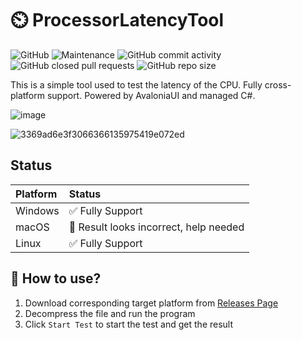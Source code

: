 # :timer_clock: ProcessorLatencyTool

![GitHub](https://img.shields.io/github/license/laolarou726/ProcessorLatencyTool?logo=github&style=for-the-badge)
![Maintenance](https://img.shields.io/maintenance/yes/2025?logo=diaspora&style=for-the-badge)
![GitHub commit activity](https://img.shields.io/github/commit-activity/m/laolarou726/ProcessorLatencyTool?style=for-the-badge)
![GitHub closed pull requests](https://img.shields.io/github/issues-pr-closed/laolarou726/ProcessorLatencyTool?logo=github&style=for-the-badge)
![GitHub repo size](https://img.shields.io/github/repo-size/laolarou726/ProcessorLatencyTool?logo=github&style=for-the-badge)

This is a simple tool used to test the latency of the CPU. Fully cross-platform support. Powered by AvaloniaUI and managed C#.

![image](https://github.com/user-attachments/assets/eb4fab89-cc53-4fe8-912a-7ab6fbea9a44)

![3369ad6e3f3066366135975419e072ed](https://github.com/user-attachments/assets/3a0e7de3-c04b-4004-bc0c-a1f9defeb92d)

## Status

|Platform|Status                                            |
|:-------|:-------------------------------------------------|
|Windows |:white_check_mark: Fully Support                  |
|macOS   |:construction: Result looks incorrect, help needed|
|Linux   |:white_check_mark: Fully Support                  |

## :notebook: How to use?

1. Download corresponding target platform from [Releases Page](https://github.com/laolarou726/ProcessorLatencyTool/releases)
2. Decompress the file and run the program
3. Click `Start Test` to start the test and get the result
